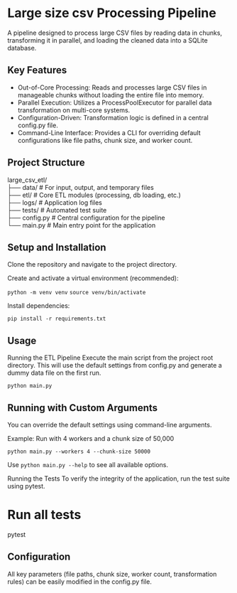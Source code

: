 # Large size csv Processing Pipeline

A pipeline designed to process large CSV files by reading data in chunks, transforming it in parallel, and loading the cleaned data into a SQLite database.

## Key Features

- Out-of-Core Processing: Reads and processes large CSV files in manageable chunks without loading the entire file into memory.
- Parallel Execution: Utilizes a ProcessPoolExecutor for parallel data transformation on multi-core systems.
- Configuration-Driven: Transformation logic is defined in a central config.py file.
- Command-Line Interface: Provides a CLI for overriding default configurations like file paths, chunk size, and worker count.

## Project Structure

large_csv_etl/ <br/>
├── data/ # For input, output, and temporary files <br/>
├── etl/ # Core ETL modules (processing, db loading, etc.) <br/>
├── logs/ # Application log files <br/>
├── tests/ # Automated test suite <br/>
├── config.py # Central configuration for the pipeline <br/>
└── main.py # Main entry point for the application <br/>

## Setup and Installation

Clone the repository and navigate to the project directory.

Create and activate a virtual environment (recommended):

`python -m venv venv`
`source venv/bin/activate`

Install dependencies:

`pip install -r requirements.txt`

## Usage

Running the ETL Pipeline
Execute the main script from the project root directory. This will use the default settings from config.py and generate a dummy data file on the first run.

`python main.py`

## Running with Custom Arguments

You can override the default settings using command-line arguments.

Example: Run with 4 workers and a chunk size of 50,000

`python main.py --workers 4 --chunk-size 50000`

Use `python main.py --help` to see all available options.

Running the Tests
To verify the integrity of the application, run the test suite using pytest.

# Run all tests

pytest

## Configuration

All key parameters (file paths, chunk size, worker count, transformation rules) can be easily modified in the config.py file.
